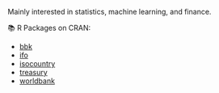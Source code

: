 Mainly interested in statistics, machine learning, and finance.

📚 R Packages on CRAN:

- [bbk](https://github.com/m-muecke/bbk)
- [ifo](https://github.com/m-muecke/ifo)
- [isocountry](https://github.com/m-muecke/isocountry)
- [treasury](https://github.com/m-muecke/treasury)
- [worldbank](https://github.com/m-muecke/worldbank)

<!--
**m-muecke/m-muecke** is a ✨ _special_ ✨ repository because its `README.md` (this file) appears on your GitHub profile.

Here are some ideas to get you started:

- 🔭 I’m currently working on ...
- 🌱 I’m currently learning ...
- 👯 I’m looking to collaborate on ...
- 🤔 I’m looking for help with ...
- 💬 Ask me about ...
- 📫 How to reach me: ...
- 😄 Pronouns: ...
- ⚡ Fun fact: ...
-->
